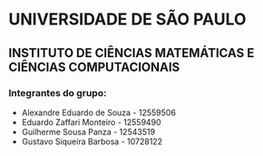 # UNIVERSIDADE DE SÃO PAULO
## INSTITUTO DE CIÊNCIAS MATEMÁTICAS E CIÊNCIAS COMPUTACIONAIS



### Integrantes do grupo:

- Alexandre Eduardo de Souza - 12559506
- Eduardo Zaffari Monteiro - 12559490
- Guilherme Sousa Panza - 12543519
- Gustavo Siqueira Barbosa - 10728122
